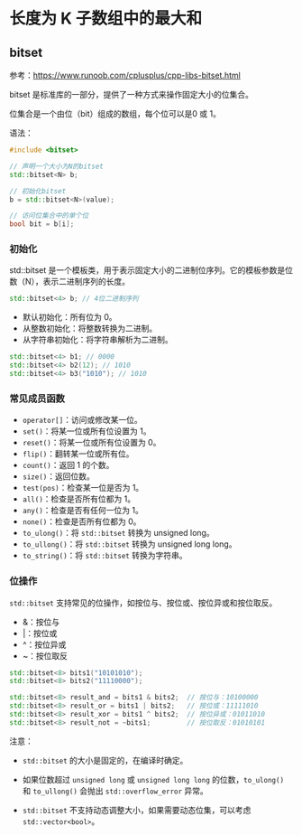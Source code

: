 # 长度为 K 子数组中的最大和

## bitset

参考：https://www.runoob.com/cplusplus/cpp-libs-bitset.html

bitset 是标准库的一部分，提供了一种方式来操作固定大小的位集合。

位集合是一个由位（bit）组成的数组，每个位可以是0 或 1。

语法：
```cpp
#include <bitset>

// 声明一个大小为N的bitset
std::bitset<N> b;

// 初始化bitset
b = std::bitset<N>(value);

// 访问位集合中的单个位
bool bit = b[i];
```

### 初始化

std::bitset 是一个模板类，用于表示固定大小的二进制位序列。它的模板参数是位数（N），表示二进制序列的长度。

```cpp
std::bitset<4> b; // 4位二进制序列
```

- 默认初始化：所有位为 0。
- 从整数初始化：将整数转换为二进制。
- 从字符串初始化：将字符串解析为二进制。

```cpp
std::bitset<4> b1; // 0000
std::bitset<4> b2(12); // 1010
std::bitset<4> b3("1010"); // 1010
```

### 常见成员函数

- `operator[]`：访问或修改某一位。
- `set()`：将某一位或所有位设置为 1。
- `reset()`：将某一位或所有位设置为 0。
- `flip()`：翻转某一位或所有位。
- `count()`：返回 1 的个数。
- `size()`：返回位数。
- `test(pos)`：检查某一位是否为 1。
- `all()`：检查是否所有位都为 1。
- `any()`：检查是否有任何一位为 1。
- `none()`：检查是否所有位都为 0。
- `to_ulong()`：将 `std::bitset` 转换为 unsigned long。
- `to_ullong()`：将 `std::bitset` 转换为 unsigned long long。
- `to_string()`：将 `std::bitset` 转换为字符串。

### 位操作

`std::bitset` 支持常见的位操作，如按位与、按位或、按位异或和按位取反。

- &：按位与
- |：按位或
- ^：按位异或
- ~：按位取反

```cpp
std::bitset<8> bits1("10101010");
std::bitset<8> bits2("11110000");

std::bitset<8> result_and = bits1 & bits2;  // 按位与：10100000
std::bitset<8> result_or = bits1 | bits2;   // 按位或：11111010
std::bitset<8> result_xor = bits1 ^ bits2;  // 按位异或：01011010
std::bitset<8> result_not = ~bits1;         // 按位取反：01010101
```

注意：

- `std::bitset` 的大小是固定的，在编译时确定。

- 如果位数超过 `unsigned long` 或 `unsigned long long` 的位数，`to_ulong()` 和 `to_ullong()` 会抛出 `std::overflow_error` 异常。

- `std::bitset` 不支持动态调整大小，如果需要动态位集，可以考虑 `std::vector<bool>`。